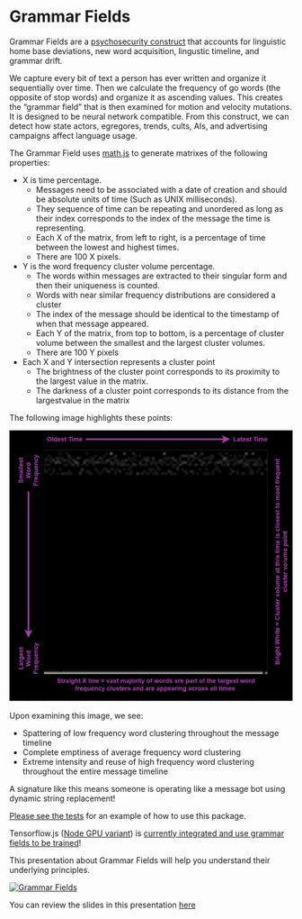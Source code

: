 # Grammar Fields

Grammar Fields are a [psychosecurity construct](https://github.com/PsySecGroup/foundation) that accounts for linguistic home base deviations, new word acquisition, lingustic timeline, and grammar drift.

We capture every bit of text a person has ever written and organize it sequentially over time. Then we calculate the frequency of go words (the opposite of stop words) and organize it as ascending values.  This creates the “grammar field” that is then examined for motion and velocity mutations.  It is designed to be neural network compatible.  From this construct, we can detect how state actors, egregores, trends, cults, AIs, and advertising campaigns affect language usage.

The Grammar Field uses [math.js](https://mathjs.org/docs/datatypes/matrices.html) to generate matrixes of the following properties:

* X is time percentage.  
  * Messages need to be associated with a date of creation and should be absolute units of time (Such as UNIX milliseconds).
  * They sequence of time can be repeating and unordered as long as their index corresponds to the index of the message the time is representing.
  * Each X of the matrix, from left to right, is a percentage of time between the lowest and highest times.
  * There are 100 X pixels.
* Y is the word frequency cluster volume percentage.
  * The words within messages are extracted to their singular form and then their uniqueness is counted.
  * Words with near similar frequency distributions are considered a cluster
  * The index of the message should be identical to the timestamp of when that message appeared.
  * Each Y of the matrix, from top to bottom, is a percentage of cluster volume between the smallest and the largest cluster volumes.
  * There are 100 Y pixels
* Each X and Y intersection represents a cluster point
  * The brightness of the cluster point corresponds to its proximity to the largest value in the matrix.
  * The darkness of a cluster point corresponds to its distance from the largestvalue in the matrix

The following image highlights these points:

![images/example.png](images/example.png)

Upon examining this image, we see:

* Spattering of low frequency word clustering throughout the message timeline
* Complete emptiness of average frequency word clustering
* Extreme intensity and reuse of high frequency word clustering throughout the entire message timeline

A signature like this means someone is operating like a message bot using dynamic string replacement!

[Please see the tests](tests) for an example of how to use this package.

Tensorflow.js ([Node GPU variant](https://github.com/tensorflow/tfjs/blob/master/tfjs-node/README.md)) is [currently integrated and use grammar fields to be trained](tests/cnn.js)!

This presentation about Grammar Fields will help you understand their underlying principles.

[![Grammar Fields](https://img.youtube.com/vi/EL542ohNCQ4/1.jpg)](https://www.youtube.com/watch?v=EL542ohNCQ4)

You can review the slides in this presentation [here](https://docs.google.com/presentation/d/1cKFFKLI95ioDlW_fxtHoReWlriK5LSDhbhQfQtRQGD4/edit?usp=sharing)